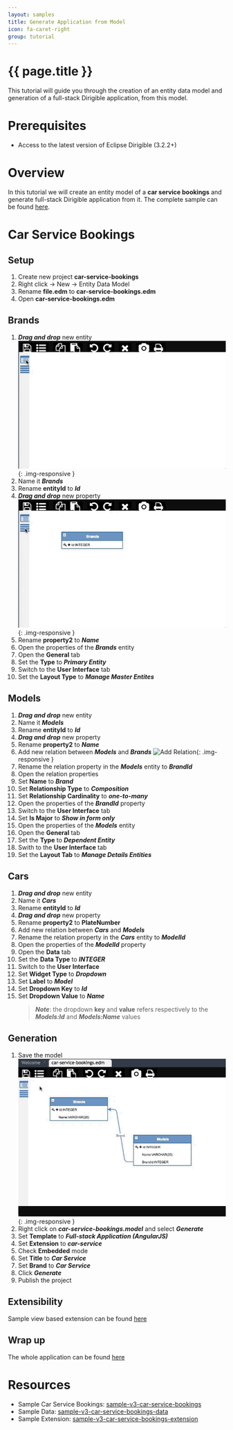 ```yaml
---
layout: samples
title: Generate Application from Model
icon: fa-caret-right
group: tutorial
---
```


{{ page.title }}
===

This tutorial will guide you through the creation of an entity data model and generation of a full-stack Dirigible application, from this model.

# Prerequisites
- Access to the latest version of Eclipse Dirigible (3.2.2+)

# Overview
In this tutorial we will create an entity model of a **car service bookings** and generate full-stack Dirigible application from it. The complete sample can be found [here](https://github.com/dirigiblelabs/sample-v3-car-service-bookings).

# Car Service Bookings

## Setup
1. Create new project **car-service-bookings**
1. Right click -> New -> Entity Data Model
1. Rename **file.edm** to **car-service-bookings.edm**
1. Open **car-service-bookings.edm**

## Brands 

1. _**Drag and drop**_ new entity
    ![Create Entity](/img/samples/tutorials/generate-application-from-model/create-entity.gif){: .img-responsive }
1. Name it _**Brands**_
1. Rename **entityId** to _**Id**_
1. _**Drag and drop**_ new property
    ![Add Property](/img/samples/tutorials/generate-application-from-model/add-property.gif){: .img-responsive }
1. Rename **property2** to _**Name**_
1. Open the properties of the _**Brands**_ entity
1. Open the **General** tab
1. Set the **Type** to _**Primary Entity**_
1. Switch to the **User Interface** tab
1. Set the **Layout Type** to _**Manage Master Entites**_

## Models
1. _**Drag and drop**_ new entity
1. Name it _**Models**_
1. Rename **entityId** to _**Id**_
1. _**Drag and drop**_ new property
1. Rename **property2** to _**Name**_
1. Add new relation between _**Models**_ and _**Brands**_
    ![Add Relation](/img/samples/tutorials/generate-application-from-model/add-relation.gif){: .img-responsive }
1. Rename the relation property in the _**Models**_ entity to _**BrandId**_
1. Open the relation properties
1. Set **Name** to _**Brand**_
1. Set **Relationship Type** to _**Composition**_
1. Set **Relationship Cardinality** to _**one-to-many**_
1. Open the properties of the _**BrandId**_ property
1. Switch to the **User Interface** tab
1. Set **Is Major** to _**Show in form only**_
1. Open the properties of the _**Models**_ entity
1. Open the **General** tab
1. Set the **Type** to _**Dependent Entity**_
1. Swith to the **User Interface** tab
1. Set the **Layout Tab** to _**Manage Details Entities**_

## Cars
1. _**Drag and drop**_ new entity
1. Name it _**Cars**_
1. Rename **entityId** to _**Id**_
1. _**Drag and drop**_ new property
1. Rename **property2** to **PlateNumber**
1. Add new relation between _**Cars**_ and _**Models**_
1. Rename the relation property in the _**Cars**_ entity to _**ModelId**_
1. Open the properties of the _**ModelId**_ property
1. Open the **Data** tab
1. Set the **Data Type** to _**INTEGER**_
1. Switch to the **User Interface**
1. Set **Widget Type** to _**Dropdown**_
1. Set **Label** to _**Model**_
1. Set **Dropdown Key** to _**Id**_
1. Set **Dropdown Value** to _**Name**_
    > _**Note**_: the dropdown **key** and **value** refers respectively to the _**Models:Id**_ and _**Models:Name**_ values

## Generation
1. Save the model
    ![Save Model](/img/samples/tutorials/generate-application-from-model/save-model.gif){: .img-responsive }
1. Right click on _**car-service-bookings.model**_ and select _**Generate**_
1. Set **Template** to _**Full-stack Application (AngularJS)**_
1. Set **Extension** to _**car-service**_
1. Check **Embedded** mode
1. Set **Title** to _**Car Service**_
1. Set **Brand** to _**Car Service**_
1. Click _**Generate**_
1. Publish the project

## Extensibility
Sample view based extension can be found [here](https://github.com/dirigiblelabs/sample-v3-car-service-bookings-extension)

## Wrap up
The whole application can be found [here](https://github.com/dirigiblelabs/sample-v3-car-service-bookings)

# Resources
- Sample Car Service Bookings: [sample-v3-car-service-bookings](https://github.com/dirigiblelabs/sample-v3-car-service-bookings)
- Sample Data: [sample-v3-car-service-bookings-data](https://github.com/dirigiblelabs/sample-v3-car-service-bookings-data)
- Sample Extension: [sample-v3-car-service-bookings-extension](https://github.com/dirigiblelabs/sample-v3-car-service-bookings-extension)
